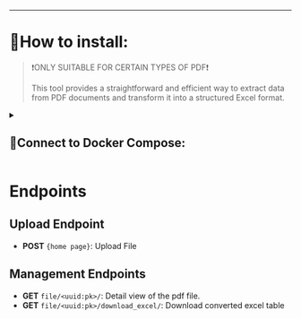 <hr>

<h1>📍How to install: </h1>

> ❗ONLY SUITABLE FOR CERTAIN TYPES OF PDF❗
>
>This tool provides a straightforward and efficient way to extract
> data from PDF documents and transform it into a structured Excel format.

<!-- DOCKER -->
<details><summary><h2>🐳Connect to Docker Compose:</h2></summary><br/>

<h3>Sign up for an account at [PDFTables.com](https://pdftables.com/) and then visit the
[API page](https://pdftables.com/pdf-to-excel-api) to see your API key.</h3>

<h3>Insert this command into cmd/terminal (in .env file set correct values):</h3>

```
cd backend/
echo "Creating .env file..."
cat <<EOL > .env
# Django configuration
SECRET_KEY=YOUR_SECRET_KEY
DEBUG=1

# PostgreSQL (docker/local)
DB_ENGINE=django.db.backends.postgresql_psycopg2
POSTGRES_DB=pdf_db
POSTGRES_USER=postgres
POSTGRES_PASSWORD=example
DB_PORT=5432

# pgadmin container
PGADMIN_DEFAULT_EMAIL=admin@gmail.com
PGADMIN_DEFAULT_PASSWORD=root

# https://pdftables.com/pdf-to-excel-api
API_PDF_TABLES=api_key_pdf
EOL
mkdir converted_files
cd ..
```

<h3>UP Docker-compose:</h3>

```
docker-compose -f docker/docker-compose.yml up --build
```

<h3>Login to the container console:</h3>

```
docker exec -it django-container bash
```

</details>
<!-- END DOCKER -->

# Endpoints

## Upload Endpoint

- **POST** `{home page}`: Upload File

## Management Endpoints

- **GET** `file/<uuid:pk>/`: Detail view of the pdf file.
- **GET** `file/<uuid:pk>/download_excel/`: Download converted excel table 
